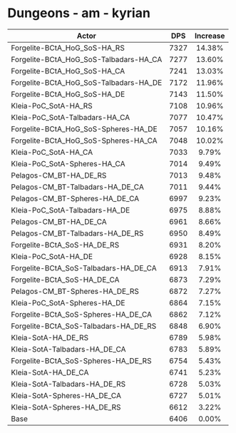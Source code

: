 # Dungeons - am - kyrian
| Actor | DPS | Increase |
|---|:---:|:---:|
|Forgelite-BCtA_HoG_SoS-HA_RS|7327|14.38%|
|Forgelite-BCtA_HoG_SoS-Talbadars-HA_CA|7277|13.60%|
|Forgelite-BCtA_HoG_SoS-HA_CA|7241|13.03%|
|Forgelite-BCtA_HoG_SoS-Talbadars-HA_DE|7172|11.96%|
|Forgelite-BCtA_HoG_SoS-HA_DE|7143|11.50%|
|Kleia-PoC_SotA-HA_RS|7108|10.96%|
|Kleia-PoC_SotA-Talbadars-HA_CA|7077|10.47%|
|Forgelite-BCtA_HoG_SoS-Spheres-HA_DE|7057|10.16%|
|Forgelite-BCtA_HoG_SoS-Spheres-HA_CA|7048|10.02%|
|Kleia-PoC_SotA-HA_CA|7033|9.79%|
|Kleia-PoC_SotA-Spheres-HA_CA|7014|9.49%|
|Pelagos-CM_BT-HA_DE_RS|7013|9.48%|
|Pelagos-CM_BT-Talbadars-HA_DE_CA|7011|9.44%|
|Pelagos-CM_BT-Spheres-HA_DE_CA|6997|9.23%|
|Kleia-PoC_SotA-Talbadars-HA_DE|6975|8.88%|
|Pelagos-CM_BT-HA_DE_CA|6961|8.66%|
|Pelagos-CM_BT-Talbadars-HA_DE_RS|6950|8.49%|
|Forgelite-BCtA_SoS-HA_DE_RS|6931|8.20%|
|Kleia-PoC_SotA-HA_DE|6928|8.15%|
|Forgelite-BCtA_SoS-Talbadars-HA_DE_CA|6913|7.91%|
|Forgelite-BCtA_SoS-HA_DE_CA|6873|7.29%|
|Pelagos-CM_BT-Spheres-HA_DE_RS|6872|7.27%|
|Kleia-PoC_SotA-Spheres-HA_DE|6864|7.15%|
|Forgelite-BCtA_SoS-Spheres-HA_DE_CA|6862|7.12%|
|Forgelite-BCtA_SoS-Talbadars-HA_DE_RS|6848|6.90%|
|Kleia-SotA-HA_DE_RS|6789|5.98%|
|Kleia-SotA-Talbadars-HA_DE_CA|6783|5.89%|
|Forgelite-BCtA_SoS-Spheres-HA_DE_RS|6754|5.43%|
|Kleia-SotA-HA_DE_CA|6741|5.23%|
|Kleia-SotA-Talbadars-HA_DE_RS|6728|5.03%|
|Kleia-SotA-Spheres-HA_DE_CA|6727|5.01%|
|Kleia-SotA-Spheres-HA_DE_RS|6612|3.22%|
|Base|6406|0.00%|
